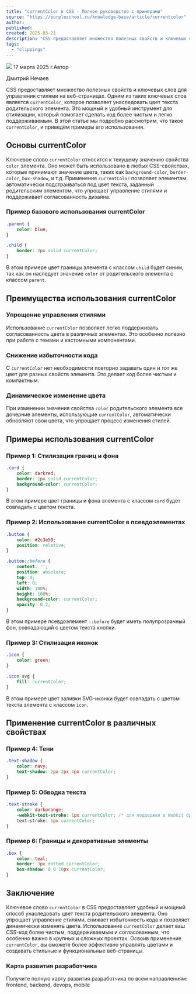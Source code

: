 ```yaml
---
title: "currentColor в CSS - Полное руководство с примерами"
source: "https://purpleschool.ru/knowledge-base/article/currentcolor"
author:
published:
created: 2025-03-21
description: "CSS предоставляет множество полезных свойств и ключевых слов для управления стилями на веб-страницах. Одним из таких ключевых слов является currentColor, которое позволяет унаследовать цвет текста родительского элемента."
tags:
  - "clippings"
---
```

![](https://purpleschool.ru/_next/static/media/time-icon.33f80bd8.svg) 17 марта 2025 г.Автор

Дмитрий Нечаев

CSS предоставляет множество полезных свойств и ключевых слов для управления стилями на веб-страницах. Одним из таких ключевых слов является `currentColor`, которое позволяет унаследовать цвет текста родительского элемента. Это мощный и удобный инструмент для стилизации, который помогает сделать код более чистым и легко поддерживаемым. В этой статье мы подробно рассмотрим, что такое `currentColor`, и приведём примеры его использования.

## Основы currentColor

Ключевое слово `currentColor` относится к текущему значению свойства `color` элемента. Оно может быть использовано в любых CSS-свойствах, которые принимают значение цвета, таких как `background-color`, `border-color`, `box-shadow`, и т.д. Применение `currentColor` позволяет элементам автоматически подстраиваться под цвет текста, заданный родительским элементом, что упрощает управление стилями и поддерживает согласованность дизайна.

### Пример базового использования currentColor

```css
.parent {
    color: blue;
}

.child {
    border: 2px solid currentColor;
}
```

В этом примере цвет границы элемента с классом `child` будет синим, так как он наследует значение `color` от родительского элемента с классом `parent`.

## Преимущества использования currentColor

### Упрощение управления стилями

Использование `currentColor` позволяет легко поддерживать согласованность цвета в различных элементах. Это особенно полезно при работе с темами и кастомными компонентами.

### Снижение избыточности кода

С `currentColor` нет необходимости повторно задавать один и тот же цвет для разных свойств элемента. Это делает код более чистым и компактным.

### Динамическое изменение цвета

При изменении значения свойства `color` родительского элемента все дочерние элементы, использующие `currentColor`, автоматически обновляют свои цвета, что упрощает процесс изменения стилей.

## Примеры использования currentColor

### Пример 1: Стилизация границ и фона

```css
.card {
    color: darkred;
    border: 1px solid currentColor;
    background-color: currentColor;
}
```

В этом примере цвет границы и фона элемента с классом `card` будет совпадать с цветом текста.

### Пример 2: Использование currentColor в псевдоэлементах

```css
.button {
    color: #2c3e50;
    position: relative;
}

.button::before {
    content: '';
    position: absolute;
    top: 0;
    left: 0;
    width: 100%;
    height: 100%;
    background-color: currentColor;
    opacity: 0.2;
}
```

В этом примере псевдоэлемент `::before` будет иметь полупрозрачный фон, совпадающий с цветом текста кнопки.

### Пример 3: Стилизация иконок

```css
.icon {
    color: green;
}

.icon svg {
    fill: currentColor;
}
```

В этом примере цвет заливки SVG-иконки будет совпадать с цветом текста элемента с классом `icon`.

## Применение currentColor в различных свойствах

### Пример 4: Тени

```css
.text-shadow {
    color: navy;
    text-shadow: 2px 2px 4px currentColor;
}
```

### Пример 5: Обводка текста

```css
.text-stroke {
    color: darkorange;
    -webkit-text-stroke: 1px currentColor; /* для поддержки в Webkit браузерах */
    text-stroke: 1px currentColor;
}
```

### Пример 6: Границы и декоративные элементы

```css
.box {
    color: teal;
    border: 3px dotted currentColor;
    box-shadow: 0 0 10px currentColor;
}
```

## Заключение

Ключевое слово `currentColor` в CSS предоставляет удобный и мощный способ унаследовать цвет текста родительского элемента. Оно упрощает управление стилями, снижает избыточность кода и позволяет динамически изменять цвета. Использование `currentColor` делает ваш CSS-код более чистым, поддерживаемым и согласованным, что особенно важно в крупных и сложных проектах. Освоив применение `currentColor`, вы сможете более эффективно управлять цветами и создавать стильные и функциональные веб-страницы.

### Карта развития разработчика

Получите полную карту развития разработчика по всем направлениям: frontend, backend, devops, mobile